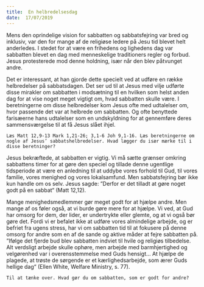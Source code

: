 ```yaml
---
title:  En helbredelsesdag
date:  17/07/2019
---
```


Mens den oprindelige vision for sabbatten og sabbatsfejring var bred og inklusiv, var den for mange af de religiøse ledere på Jesu tid blevet helt anderledes. I stedet for at være en frihedens og lighedens dag var sabbatten blevet en dag med menneskelige traditioners regler og forbud. Jesus protesterede mod denne holdning, især når den blev påtvunget andre.

Det er interessant, at han gjorde dette specielt ved at udføre en række helbredelser på sabbatsdagen. Det ser ud til at Jesus med vilje udførte disse mirakler om sabbatten i modsætning til en hvilken som helst anden dag for at vise noget meget vigtigt om, hvad sabbatten skulle være. I beretningerne om disse helbredelser kom Jesus ofte med udtalelser om, hvor passende det var at helbrede om sabbatten. Og ofte benyttede farisæerne hans udtalelser som en undskyldning for at gennemføre deres sammensværgelse til at få Jesus slået ihjel.

`Læs Matt 12,9-13 Mark 1,21-26; 3,1-6 Joh 9,1-16. Læs beretningerne om nogle af Jesus’ sabbatshelbredelser. Hvad lægger du især mærke til i disse beretninger?`

Jesus bekræftede, at sabbatten er vigtig. Vi må sætte grænser omkring sabbattens timer for at gøre den speciel og tillade denne ugentlige tidsperiode at være en anledning til at uddybe vores forhold til Gud, til vores familie, vores menighed og vores lokalsamfund. Men sabbatsfejring bør ikke kun handle om os selv. Jesus sagde: ”Derfor er det tilladt at gøre noget godt på en sabbat“ (Matt 12,12).

Mange menighedsmedlemmer gør meget godt for at hjælpe andre. Men mange af os føler også, at vi burde gøre mere for at hjælpe. Vi ved, at Gud har omsorg for dem, der lider, er undertrykte eller glemte, og at vi også bør gøre det. Fordi vi er befalet ikke at udføre vores almindelige arbejde, og er befriet fra ugens stress, har vi om sabbatten tid til at fokusere på denne omsorg for andre som en af de sande og aktive måder at fejre sabbatten på. ”Ifølge det fjerde bud blev sabbatten indviet til hvile og religiøs tilbedelse. Alt verdsligt arbejde skulle ophøre, men arbejde med barmhjertighed og velgørenhed var i overensstemmelse med Guds hensigt… At hjælpe de plagede, at trøste de sørgende er et kærlighedsarbejde, som ærer Guds hellige dag“ (Ellen White, Welfare Ministry, s. 77).

`Til at tænke over. Hvad gør du om sabbatten, som er godt for andre?`